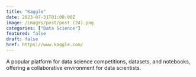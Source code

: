 ```yaml
---
title: "Kaggle"
date: 2023-07-31T01:00:00Z
image: /images/post/post (24).png
categories: ["Data Science"]
featured: false
draft: false
href: https://www.kaggle.com/
---
```

A popular platform for data science competitions, datasets, and notebooks, offering a collaborative environment for data scientists.
